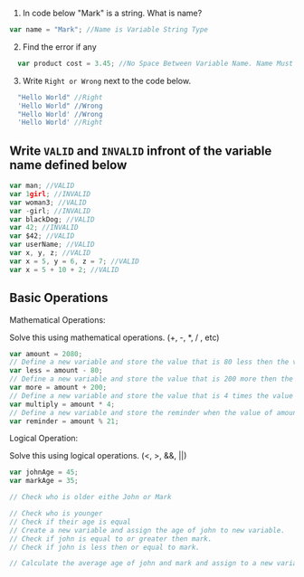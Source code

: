 1. In code below "Mark" is a string. What is name?

```js
var name = "Mark"; //Name is Variable String Type
```

2. Find the error if any

```js
  var product cost = 3.45; //No Space Between Variable Name. Name Must be product_cost or productCost
```

3. Write `Right or Wrong` next to the code below.

```js
  "Hello World" //Right
  'Hello World" //Wrong
  "Hello World' //Wrong
  'Hello World' //Right
```

## Write `VALID` and `INVALID` infront of the variable name defined below

```js
var man; //VALID
var 1girl; //INVALID
var woman3; //VALID
var -girl; //INVALID
var blackDog; //VALID
var 42; //INVALID
var $42; //VALID
var userName; //VALID
var x, y, z; //VALID
var x = 5, y = 6, z = 7; //VALID
var x = 5 + 10 + 2; //VALID
```

## Basic Operations

Mathematical Operations:

Solve this using mathematical operations. (+, -, \*, / , etc)

```js
var amount = 2080;
// Define a new variable and store the value that is 80 less then the value of amount.
var less = amount - 80;
// Define a new variable and store the value that is 200 more then the value of amount.
var more = amount + 200;
// Define a new variable and store the value that is 4 times the value of amount.
var multiply = amount * 4;
// Define a new variable and store the reminder when the value of amount is  divided by 21.
var reminder = amount % 21;
```

Logical Operation:

Solve this using logical operations. (<, >, &&, ||)

```js
var johnAge = 45;
var markAge = 35;

// Check who is older eithe John or Mark

// Check who is younger
// Check if their age is equal
// Create a new variable and assign the age of john to new variable.
// Check if john is equal to or greater then mark.
// Check if john is less then or equal to mark.

// Calculate the average age of john and mark and assign to a new variable.
```
